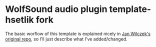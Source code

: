 # WolfSound audio plugin template- hsetlik fork

The basic worflow of this template is explained nicely in [Jan Wilczek's original repo](https://github.com/JanWilczek/audio-plugin-template), so I'll just describe what I've added/changed.


